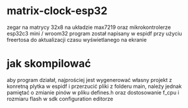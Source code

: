 # matrix-clock-esp32
zegar na matrycy 32x8 na układzie max7219 oraz mikrokontrolerze esp32c3 mini / wroom32 
program został napisany w espidf przy użyciu freertosa do aktualizacji czasu wyświetlanego na ekranie

# jak skompilować
aby program działał, najprościej jest wygenerować własny projekt z konretną plytka w espidf i przerzucić pliki z folderu main, należy jednak pamiętać o zmianie pinów w pliku defines.h oraz dostosowanie f_cpu i rozmiaru flash w sdk configuration editorze

